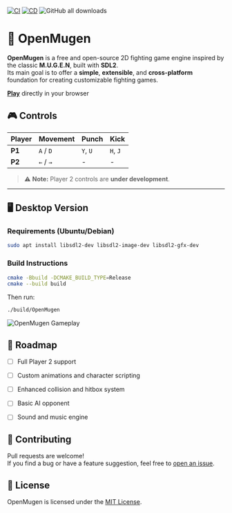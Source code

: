 
[![CI](https://github.com/humbertodias/sdl-openmugen/actions/workflows/ci.yml/badge.svg)](https://github.com/humbertodias/sdl-openmugen/actions/workflows/ci.yml)
[![CD](https://github.com/humbertodias/sdl-openmugen/actions/workflows/cd.yml/badge.svg)](https://github.com/humbertodias/sdl-openmugen/actions/workflows/cd.yml)
![GitHub all downloads](https://img.shields.io/github/downloads/humbertodias/sdl-openmugen/total)


# 🥋 OpenMugen

**OpenMugen** is a free and open-source 2D fighting game engine inspired by the classic **M.U.G.E.N**, built with **SDL2**.  
Its main goal is to offer a **simple**, **extensible**, and **cross-platform** foundation for creating customizable fighting games.


[**Play**](https://humbertodias.github.io/sdl-openmugen/) directly in your browser 


## 🎮 Controls

| Player | Movement     | Punch       | Kick       |
|--------|--------------|-------------|------------|
| **P1** | `A` / `D`    | `Y`, `U`    | `H`, `J`   |
| **P2** | `←` / `→`    | -    | -   |

> ⚠️ **Note:** Player 2 controls are **under development**.

---

## 🖥️ Desktop Version

### Requirements (Ubuntu/Debian)

```bash
sudo apt install libsdl2-dev libsdl2-image-dev libsdl2-gfx-dev
```

### Build Instructions

```bash
cmake -Bbuild -DCMAKE_BUILD_TYPE=Release
cmake --build build
```

Then run:

```bash
./build/OpenMugen
```
<img alt="OpenMugen Gameplay" src="https://github.com/user-attachments/assets/e7a9a194-2dde-4d4f-b41a-24b9154fe2fb" />


## 🚧 Roadmap

- [ ] Full Player 2 support  
- [ ] Custom animations and character scripting  
- [ ] Enhanced collision and hitbox system  
- [ ] Basic AI opponent  
- [ ] Sound and music engine


## 🤝 Contributing

Pull requests are welcome!  
If you find a bug or have a feature suggestion, feel free to [open an issue](https://github.com/humbertodias/sdl-openmugen/issues).


## 📄 License

OpenMugen is licensed under the [MIT License](LICENSE).
